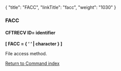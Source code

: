 {
    "title": "FACC",
    "linkTitle": "facc",
    "weight": "1030"
}<span id="facc"></span>

### FACC

#### CFTRECV ID= identifier

**\[ FACC
= { ‘
‘ | character } \]**

File access method.

[Return to Command index](../../)
